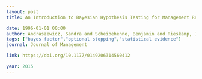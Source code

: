 ```yaml
---
layout: post
title: An Introduction to Bayesian Hypothesis Testing for Management Research

date: 1996-01-01 00:00
author: Andraszewicz, Sandra and Scheibehenne, Benjamin and Rieskamp, Jörg and Grasman, Raoul and Verhagen, Josine and Wagenmakers, Eric-Jan
tags: ["bayes factor","optional stopping","statistical evidence"]
journal: Journal of Management

link: https://doi.org/10.1177/0149206314560412

year: 2015
---
```



